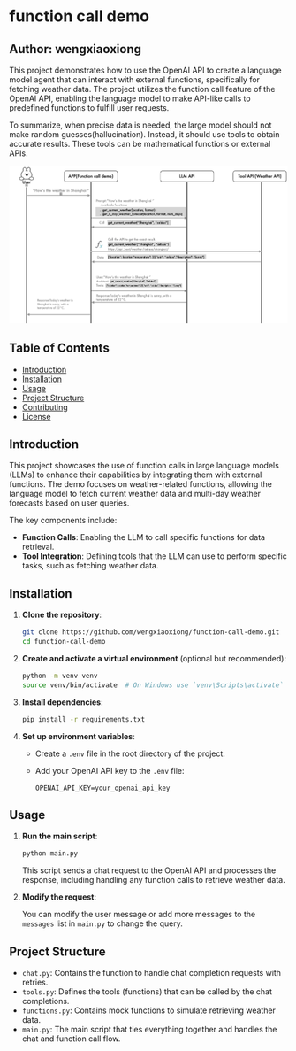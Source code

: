 # function call demo

## Author: wengxiaoxiong

This project demonstrates how to use the OpenAI API to create a language model agent that can interact with external functions, specifically for fetching weather data. The project utilizes the function call feature of the OpenAI API, enabling the language model to make API-like calls to predefined functions to fulfill user requests.

To summarize, when precise data is needed, the large model should not make random guesses(hallucination). Instead, it should use tools to obtain accurate results. These tools can be mathematical functions or external APIs.

![pic](./pic.png)



## Table of Contents

- [Introduction](#introduction)
- [Installation](#installation)
- [Usage](#usage)
- [Project Structure](#project-structure)
- [Contributing](#contributing)
- [License](#license)

## Introduction

This project showcases the use of function calls in large language models (LLMs) to enhance their capabilities by integrating them with external functions. The demo focuses on weather-related functions, allowing the language model to fetch current weather data and multi-day weather forecasts based on user queries.

The key components include:
- **Function Calls**: Enabling the LLM to call specific functions for data retrieval.
- **Tool Integration**: Defining tools that the LLM can use to perform specific tasks, such as fetching weather data.

## Installation

1. **Clone the repository**:

    ```sh
    git clone https://github.com/wengxiaoxiong/function-call-demo.git
    cd function-call-demo
    ```

2. **Create and activate a virtual environment** (optional but recommended):

    ```sh
    python -m venv venv
    source venv/bin/activate  # On Windows use `venv\Scripts\activate`
    ```

3. **Install dependencies**:

    ```sh
    pip install -r requirements.txt
    ```

4. **Set up environment variables**:

    - Create a `.env` file in the root directory of the project.
    - Add your OpenAI API key to the `.env` file:

      ```env
      OPENAI_API_KEY=your_openai_api_key
      ```

## Usage

1. **Run the main script**:

    ```sh
    python main.py
    ```

    This script sends a chat request to the OpenAI API and processes the response, including handling any function calls to retrieve weather data.

2. **Modify the request**:

    You can modify the user message or add more messages to the `messages` list in `main.py` to change the query.

## Project Structure

- `chat.py`: Contains the function to handle chat completion requests with retries.
- `tools.py`: Defines the tools (functions) that can be called by the chat completions.
- `functions.py`: Contains mock functions to simulate retrieving weather data.
- `main.py`: The main script that ties everything together and handles the chat and function call flow.

